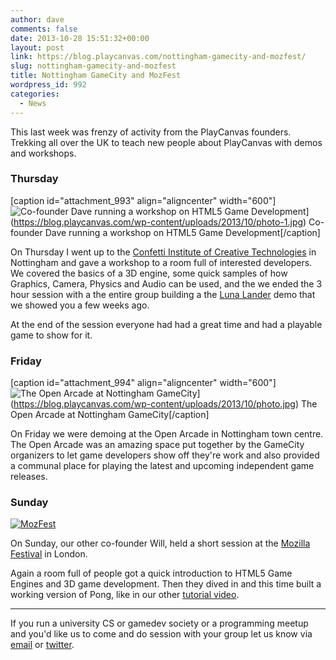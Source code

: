 ```yaml
---
author: dave
comments: false
date: 2013-10-28 15:51:32+00:00
layout: post
link: https://blog.playcanvas.com/nottingham-gamecity-and-mozfest/
slug: nottingham-gamecity-and-mozfest
title: Nottingham GameCity and MozFest
wordpress_id: 992
categories:
  - News
---
```


This last week was frenzy of activity from the PlayCanvas founders. Trekking all over the UK to teach new people about PlayCanvas with demos and workshops.

### Thursday

[caption id="attachment_993" align="aligncenter" width="600"]![Co-founder Dave running a workshop on HTML5 Game Development](https://blog.playcanvas.com/wp-content/uploads/2013/10/photo-1.jpg)](https://blog.playcanvas.com/wp-content/uploads/2013/10/photo-1.jpg) Co-founder Dave running a workshop on HTML5 Game Development[/caption]

On Thursday I went up to the [Confetti Institute of Creative Technologies](http://confetti.uk.com) in Nottingham and gave a workshop to a room full of interested developers. We covered the basics of a 3D engine, some quick samples of how Graphics, Camera, Physics and Audio can be used, and the we ended the 3 hour session with a the entire group building a the [Luna Lander](https://www.youtube.com/watch?v=zQQCfd1xEKg) demo that we showed you a few weeks ago.

At the end of the session everyone had had a great time and had a playable game to show for it.

### Friday

[caption id="attachment_994" align="aligncenter" width="600"]![The Open Arcade at Nottingham GameCity](https://blog.playcanvas.com/wp-content/uploads/2013/10/photo.jpg)](https://blog.playcanvas.com/wp-content/uploads/2013/10/photo.jpg) The Open Arcade at Nottingham GameCity[/caption]

On Friday we were demoing at the Open Arcade in Nottingham town centre. The Open Arcade was an amazing space put together by the GameCity organizers to let game developers show off they're work and also provided a communal place for playing the latest and upcoming independent game releases.

### Sunday

[![MozFest](http://farm8.staticflickr.com/7342/10513561445_076e91c2b9_z.jpg)](http://www.flickr.com/photos/mozillaeu/10513561445/)

On Sunday, our other co-founder Will, held a short session at the [Mozilla Festival](http://mozillafestival.org/) in London.

Again a room full of people got a quick introduction to HTML5 Game Engines and 3D game development. Then they dived in and this time built a working version of Pong, like in our other [tutorial video](https://www.youtube.com/watch?v=oeR-flW-ojw).

---

If you run a university CS or gamedev society or a programming meetup and you'd like us to come and do session with your group let us know via [email](mailto:info@playcanvas.com) or [twitter](https://twitter.com/playcanvas).
